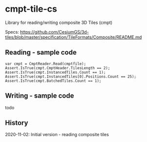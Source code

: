 # cmpt-tile-cs

Library for reading/writing composite 3D Tiles (cmpt)

Specs: https://github.com/CesiumGS/3d-tiles/blob/master/specification/TileFormats/Composite/README.md

## Reading - sample code

```
var cmpt = CmptReader.Read(cmptfile);
Assert.IsTrue(cmpt.CmptHeader.TilesLength == 2);
Assert.IsTrue(cmpt.InstancedTiles.Count == 1);
Assert.IsTrue(cmpt.InstancedTiles[0].Positions.Count == 25);
Assert.IsTrue(cmpt.BatchedTiles.Count == 1);
```

## Writing - sample code

todo

## History

2020-11-02: Initial version - reading composite tiles